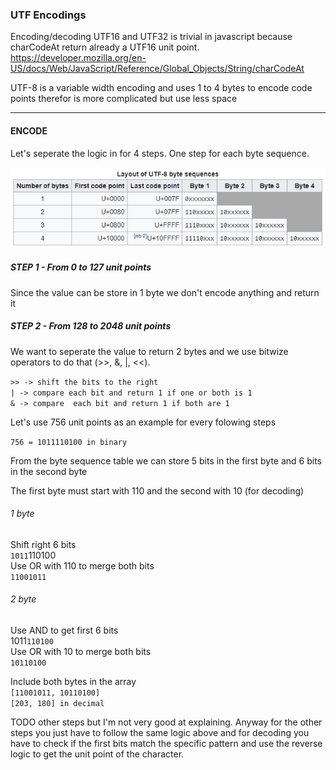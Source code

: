 ### UTF Encodings

Encoding/decoding UTF16 and UTF32 is trivial in javascript because
charCodeAt return already a UTF16 unit point.  
https://developer.mozilla.org/en-US/docs/Web/JavaScript/Reference/Global_Objects/String/charCodeAt

UTF-8 is a variable width encoding and uses 1 to 4 bytes to encode code points therefor is more complicated but use less space
___

#### ENCODE

Let's seperate the logic in for 4 steps. One step for each byte sequence.

  ![byte_sequence](https://github.com/g45t345rt/unicode/blob/master/utf8_byte_sequence.jpg?raw=true)

##### STEP 1 - From 0 to 127 unit points

Since the value can be store in 1 byte we don't encode anything and return it

##### STEP 2 - From 128 to 2048 unit points

We want to seperate the value to return 2 bytes and we use bitwize operators to do that (>>, &, |, <<).

`>> -> shift the bits to the right`  
`| -> compare each bit and return 1 if one or both is 1`  
`& -> compare  each bit and return 1 if both are 1`  

Let's use 756 unit points as an example for every folowing steps

`756 = 1011110100 in binary`  

From the byte sequence table we can store 5 bits in the first byte and 6 bits in the second byte

The first byte must start with 110 and the second with 10 (for decoding)

###### 1 byte

Shift right 6 bits  
`1011`110100  
Use OR with 110 to merge both bits  
`11001011`  

###### 2 byte
Use AND to get first 6 bits  
1011`110100`  
Use OR with 10 to merge both bits  
`10110100`  

Include both bytes in the array  
`[11001011, 10110100]`  
`[203, 180] in decimal`  


TODO other steps but I'm not very good at explaining. Anyway for the other steps you just have to follow the same logic above and for decoding you have to check if the first bits match the specific pattern and use the reverse logic to get the unit point of the character.
